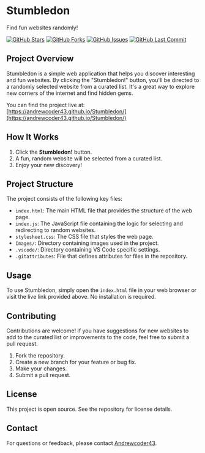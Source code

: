 # Stumbledon

Find fun websites randomly!

[![GitHub Stars](https://img.shields.io/github/stars/Andrewcoder43/Stumbledon?style=social)](https://github.com/Andrewcoder43/Stumbledon/stargazers)
[![GitHub Forks](https://img.shields.io/github/forks/Andrewcoder43/Stumbledon?style=social)](https://github.com/Andrewcoder43/Stumbledon/network/members)
[![GitHub Issues](https://img.shields.io/github/issues/Andrewcoder43/Stumbledon)](https://github.com/Andrewcoder43/Stumbledon/issues)
[![GitHub Last Commit](https://img.shields.io/github/last-commit/Andrewcoder43/Stumbledon)](https://github.com/Andrewcoder43/Stumbledon/commits/main)

## Project Overview

Stumbledon is a simple web application that helps you discover interesting and fun websites. By clicking the "Stumbledon!" button, you'll be directed to a randomly selected website from a curated list. It's a great way to explore new corners of the internet and find hidden gems.

You can find the project live at: [https://andrewcoder43.github.io/Stumbledon/](https://andrewcoder43.github.io/Stumbledon/)

## How It Works

1.  Click the **Stumbledon!** button.
2.  A fun, random website will be selected from a curated list.
3.  Enjoy your new discovery!

## Project Structure

The project consists of the following key files:

-   `index.html`: The main HTML file that provides the structure of the web page.
-   `index.js`: The JavaScript file containing the logic for selecting and redirecting to random websites.
-   `stylesheet.css`: The CSS file that styles the web page.
-   `Images/`: Directory containing images used in the project.
-   `.vscode/`: Directory containing VS Code specific settings.
-   `.gitattributes`: File that defines attributes for files in the repository.

## Usage

To use Stumbledon, simply open the `index.html` file in your web browser or visit the live link provided above. No installation is required.

## Contributing

Contributions are welcome! If you have suggestions for new websites to add to the curated list or improvements to the code, feel free to submit a pull request.

1.  Fork the repository.
2.  Create a new branch for your feature or bug fix.
3.  Make your changes.
4.  Submit a pull request.

## License

This project is open source. See the repository for license details.

## Contact

For questions or feedback, please contact [Andrewcoder43](https://github.com/Andrewcoder43).
